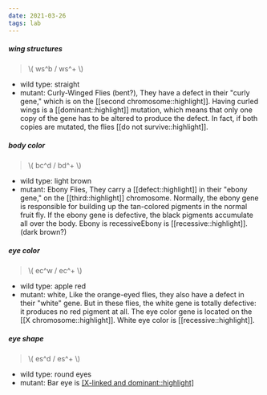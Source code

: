 ```yaml
---
date: 2021-03-26
tags: lab
---
```


##### wing structures

> \\( ws^b / ws^+ \\)

- wild type: straight
- mutant: Curly-Winged Flies (bent?), They have a defect in their "curly gene," which is on the [[second chromosome::highlight]]. Having curled wings is a [[dominant::highlight]] mutation, which means that only one copy of the gene has to be altered to produce the defect. In fact, if both copies are mutated, the flies [[do not survive::highlight]]. 

##### body color

> \\( bc^d / bd^+ \\)

- wild type: light brown
- mutant: Ebony Flies, They carry a [[defect::highlight]] in their "ebony gene," on the [[third::highlight]] chromosome. Normally, the ebony gene is responsible for building up the tan-colored pigments in the normal fruit fly. If the ebony gene is defective, the black pigments accumulate all over the body. Ebony is recessiveEbony is [[recessive::highlight]]. (dark brown?)

##### eye color

> \\( ec^w / ec^+ \\)

- wild type: apple red
- mutant: white,  Like the orange-eyed flies, they also have a defect in their "white" gene. But in these flies, the white gene is totally defective: it produces no red pigment at all. The eye color gene is located on the [[X chromosome::highlight]]. White eye color is [[recessive::highlight]].


##### eye shape

> \\( es^d / es^+ \\)

- wild type: round eyes
- mutant: Bar eye is [[X-linked and dominant::highlight]](drop-shaped?)